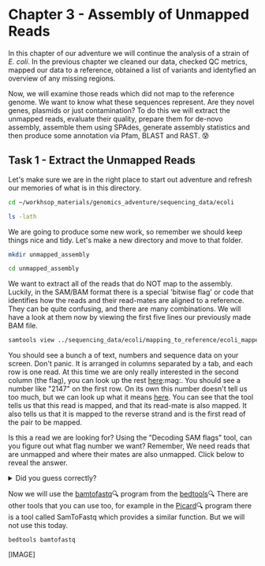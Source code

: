 # Chapter 3 - Assembly of Unmapped Reads
In this chapter of our adventure we will continue the analysis of a strain of ​*E. coli*.​ In the previous chapter we cleaned our data, checked QC metrics, mapped our data to a reference, obtained a list of variants and identyfied an overview of any missing regions.

Now, we will examine those reads which did not map to the reference genome. We want to know what these sequences represent. Are they novel genes, plasmids or just contamination? To do this we will extract the unmapped reads, evaluate their quality, prepare them for de-novo assembly, assemble them using SPAdes, generate assembly statistics and then produce some annotation via Pfam, BLAST and RAST. :cold_sweat:

## Task 1 - Extract the Unmapped Reads
Let's make sure we are in the right place to start out adventure and refresh our memories of what is in this directory.
```bash
cd ~/workhsop_materials/genomics_adventure/sequencing_data/ecoli

ls -lath
```

We are going to produce some new work, so remember we should keep things nice and tidy. Let's make a new directory and move to that folder.
```bash
mkdir unmapped_assembly

cd unmapped_assembly
```

We want to extract all of the reads that do NOT map to the assembly. Luckily, in the SAM/BAM format there is a special 'bitwise flag' or code that identifies how the reads and their read-mates are aligned to a reference. They can be quite confusing, and there are many combinations. We will have a look at them now by viewing the first five lines our previously made BAM file.
```bash
samtools view ../sequencing_data/ecoli/mapping_to_reference/ecoli_mapped_namesort_fixmate_sort_markdup.bam | head -n 5
```

You should see a bunch a of text, numbers and sequence data on your screen. Don't panic. It is arranged in columns separated by a tab, and each row is one read. At this time we are only really interested in the second column (the flag), you can look up the rest [here](https://en.wikipedia.org/wiki/SAM_(file_format)#Format):mag:. You should see a number like "2147" on the first row. On its own this number doesn't tell us too much, but we can look up what it means [here](https://broadinstitute.github.io/picard/explain-flags.html). You can see that the tool tells us that this read is mapped, and that its read-mate is also mapped. It also tells us that it is mapped to the reverse strand and is the first read of the pair to be mapped.

Is this a read we are looking for? Using the "Decoding SAM flags" tool, can you figure out what flag number we want? Remember, We need reads that are unmapped and where their mates are also unmapped. Click below to reveal the answer.

<details>
  <summary>Did you guess correctly?</summary>
  The answer is "12".

  Some of you may have guessed 4 or 8. That's okay, but remember we wanted paired reads, not just one or the other of the pairs. The more astute of you will notice that 4 + 8 = 12, the flags are summative. However, they are not ontological - e.g. 12 will get unmapped pairs, but not the others associated with 4 (read unmapped) and 8 (mate unmapped).
    
</details>




Now we will use the [bamtofastq](https://bedtools.readthedocs.io/en/latest/content/tools/bamtofastq.html):mag: program from the [bedtools](https://bedtools.readthedocs.io/en/latest/index.html):mag: There are other tools that you can use too, for example in the [Picard](http://picard.sourceforge.net/):mag: program there is a tool called SamToFastq which provides a similar function. But we will not use this today. 
```
bedtools bamtofastq 
```


[IMAGE]


